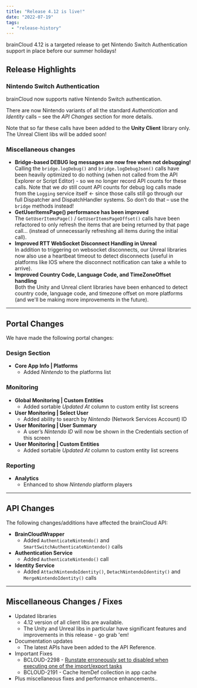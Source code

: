 ```yaml
---
title: "Release 4.12 is live!"
date: "2022-07-19"
tags: 
  - "release-history"
---
```


brainCloud 4.12 is a targeted release to get Nintendo Switch Authentication support in place before our summer holidays!

## Release Highlights

### Nintendo Switch Authentication

brainCloud now supports native Nintendo Switch authentication.

There are now Nintendo variants of all the standard _Authentication_ and _Identity_ calls – see the _API Changes_ section for more details.

Note that so far these calls have been added to the **Unity Client** library only. The Unreal Client libs will be added soon!

### Miscellaneous changes

- **Bridge-based DEBUG log messages are now free when not debugging!**  
    Calling the `bridge.logDebug()` and `bridge.logDebugJson()` calls have been heavily optimized to do nothing (when not called from the API Explorer or Script Editor) - so we no longer record API counts for these calls. Note that we _do_ still count API counts for debug log calls made from the `Logging` service itself ← since those calls still go through our full Dispatcher and DispatchHandler systems. So don’t do that – use the `bridge` methods instead!
- **GetUserItemsPage() performance has been improved**  
    The `GetUserItemsPage()` / `GetUserItemsPageOffset()` calls have been refactored to only refresh the items that are being returned by that page call… (instead of unnecessarily refreshing all items during the initial call).
- **Improved RTT WebSocket Disconnect Handling in Unreal**  
    In addition to triggering on websocket disconnects, our Unreal libraries now also use a heartbeat timeout to detect disconnects (useful in platforms like IOS where the disconnect notification can take a while to arrive).
- **Improved Country Code, Language Code, and TimeZoneOffset handling**  
    Both the Unity and Unreal client libraries have been enhanced to detect country code, language code, and timezone offset on more platforms (and we'll be making more improvements in the future).

* * *

## Portal Changes

We have made the following portal changes:

### Design Section

- **Core App Info | Platforms**
    - Added _Nintendo_ to the platforms list

### Monitoring

- **Global Monitoring | Custom Entities**
    - Added sortable _Updated At_ column to custom entity list screens
- **User Monitoring | Select User**
    - Added ability to search by _Nintendo_ (Network Services Account) ID
- **User Monitoring | User Summary**
    - A user’s _Nintendo ID_ will now be shown in the Credentials section of this screen
- **User Monitoring | Custom Entities**
    - Added sortable _Updated At_ column to custom entity list screens

### Reporting

- **Analytics**
    - Enhanced to show _Nintendo_ platform players  
        

* * *

## API Changes

The following changes/additions have affected the brainCloud API:

- **BrainCloudWrapper**
    - Added `AuthenticateNintendo()` and `SmartSwitchAuthenticateNintendo()` calls
- **Authentication Service**
    - Added `AuthenticateNintendo()` call
- **Identity Service**
    - Added `AttachNintendoIdentity()`, `DetachNintendoIdentity()` and `MergeNintendoIdentity()` calls

* * *

## Miscellaneous Changes / Fixes

- Updated libraries
    - 4.12 version of all client libs are available.
    - The Unity and Unreal libs in particular have significant features and improvements in this release - go grab 'em!
- Documentation updates
    - The latest APIs have been added to the API Reference.
- Important Fixes
    - BCLOUD-2298 - [Runstate erroneously set to disabled when executing one of the import/export tasks](https://playbrains.atlassian.net/wiki/spaces/BD/pages/2916188161/brainCloud+4.12+is+coming#)
    - BCLOUD-2191 - Cache ItemDef collection in app cache
- Plus miscellaneous fixes and performance enhancements..
